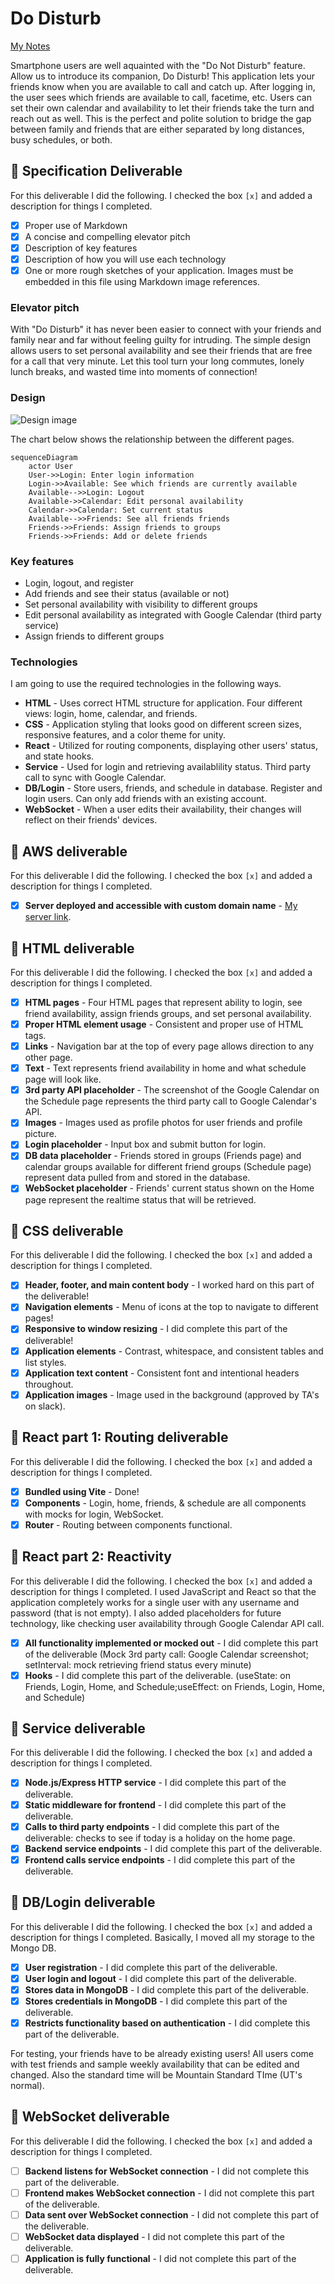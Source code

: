 # Do Disturb

[My Notes](notes.md)

Smartphone users are well aquainted with the "Do Not Disturb" feature. Allow us to introduce its companion, Do Disturb! This application lets your friends know when you are available to call and catch up. After logging in, the user sees which friends are available to call, facetime, etc. Users can set their own calendar and availability to let their friends take the turn and reach out as well. This is the perfect and polite solution to bridge the gap between family and friends that are either separated by long distances, busy schedules, or both.

## 🚀 Specification Deliverable


For this deliverable I did the following. I checked the box `[x]` and added a description for things I completed.

- [x] Proper use of Markdown
- [x] A concise and compelling elevator pitch
- [x] Description of key features
- [x] Description of how you will use each technology
- [x] One or more rough sketches of your application. Images must be embedded in this file using Markdown image references.

### Elevator pitch

With "Do Disturb" it has never been easier to connect with your friends and family near and far without feeling guilty for intruding. The simple design allows users to set personal availability and see their friends that are free for a call that very minute. Let this tool turn your long commutes, lonely lunch breaks, and wasted time into moments of connection!

### Design

![Design image](design.jpeg)

The chart below shows the relationship between the different pages.

```mermaid
sequenceDiagram
    actor User
    User->>Login: Enter login information
    Login->>Available: See which friends are currently available
    Available-->>Login: Logout
    Available->>Calendar: Edit personal availability
    Calendar->>Calendar: Set current status
    Available-->>Friends: See all friends friends
    Friends->>Friends: Assign friends to groups
    Friends->>Friends: Add or delete friends
```


### Key features

- Login, logout, and register
- Add friends and see their status (available or not) 
- Set personal availability with visibility to different groups
- Edit personal availability as integrated with Google Calendar (third party service)
- Assign friends to different groups

### Technologies

I am going to use the required technologies in the following ways.

- **HTML** - Uses correct HTML structure for application. Four different views: login, home, calendar, and friends.
- **CSS** - Application styling that looks good on different screen sizes, responsive features, and a color theme for unity.
- **React** - Utilized for routing components, displaying other users' status, and state hooks.
- **Service** - Used for login and retrieving availablility status. Third party call to sync with Google Calendar.
- **DB/Login** - Store users, friends, and schedule in database. Register and login users. Can only add friends with an existing account.
- **WebSocket** - When a user edits their availability, their changes will reflect on their friends' devices. 

## 🚀 AWS deliverable

For this deliverable I did the following. I checked the box `[x]` and added a description for things I completed.

- [x] **Server deployed and accessible with custom domain name** - [My server link](https://dodisturb.click).

## 🚀 HTML deliverable

For this deliverable I did the following. I checked the box `[x]` and added a description for things I completed.

- [x] **HTML pages** - Four HTML pages that represent ability to login, see friend availability, assign friends groups, and set personal availability.
- [x] **Proper HTML element usage** - Consistent and proper use of HTML tags.
- [x] **Links** - Navigation bar at the top of every page allows direction to any other page.
- [x] **Text** - Text represents friend availability in home and what schedule page will look like.
- [x] **3rd party API placeholder** - The screenshot of the Google Calendar on the Schedule page represents the third party call to Google Calendar's API.
- [x] **Images** - Images used as profile photos for user friends and profile picture.
- [x] **Login placeholder** - Input box and submit button for login.
- [x] **DB data placeholder** - Friends stored in groups (Friends page) and calendar groups available for different friend groups (Schedule page) represent data pulled from and stored in the database.
- [x] **WebSocket placeholder** - Friends' current status shown on the Home page represent the realtime status that will be retrieved.

## 🚀 CSS deliverable

For this deliverable I did the following. I checked the box `[x]` and added a description for things I completed.

- [x] **Header, footer, and main content body** - I worked hard on this part of the deliverable!
- [x] **Navigation elements** - Menu of icons at the top to navigate to different pages!
- [x] **Responsive to window resizing** - I did complete this part of the deliverable!
- [x] **Application elements** - Contrast, whitespace, and consistent tables and list styles.
- [x] **Application text content** - Consistent font and intentional headers throughout.
- [x] **Application images** - Image used in the background (approved by TA's on slack).

## 🚀 React part 1: Routing deliverable

For this deliverable I did the following. I checked the box `[x]` and added a description for things I completed.

- [x] **Bundled using Vite** - Done!
- [x] **Components** - Login, home, friends, & schedule are all components with mocks for login, WebSocket.
- [x] **Router** - Routing between components functional.

## 🚀 React part 2: Reactivity

For this deliverable I did the following. I checked the box `[x]` and added a description for things I completed. I used JavaScript and React so that the application completely works for a single user with any username and password (that is not empty). I also added placeholders for future technology, like checking user availability through Google Calendar API call.

- [x] **All functionality implemented or mocked out** - I did complete this part of the deliverable (Mock 3rd party call: Google Calendar screenshot; setInterval: mock retrieving friend status every minute)
- [x] **Hooks** - I did complete this part of the deliverable. (useState: on Friends, Login, Home, and Schedule;useEffect: on Friends, Login, Home, and Schedule)

## 🚀 Service deliverable

For this deliverable I did the following. I checked the box `[x]` and added a description for things I completed.

- [x] **Node.js/Express HTTP service** - I did complete this part of the deliverable.
- [x] **Static middleware for frontend** - I did complete this part of the deliverable.
- [x] **Calls to third party endpoints** - I did complete this part of the deliverable: checks to see if today is a holiday on the home page.
- [x] **Backend service endpoints** - I did complete this part of the deliverable.
- [x] **Frontend calls service endpoints** - I did complete this part of the deliverable.

## 🚀 DB/Login deliverable

For this deliverable I did the following. I checked the box `[x]` and added a description for things I completed. Basically, I moved all my storage to the Mongo DB.

- [x] **User registration** - I did complete this part of the deliverable.
- [x] **User login and logout** - I did complete this part of the deliverable.
- [x] **Stores data in MongoDB** - I did complete this part of the deliverable.
- [x] **Stores credentials in MongoDB** - I did complete this part of the deliverable.
- [x] **Restricts functionality based on authentication** - I did complete this part of the deliverable.

For testing, your friends have to be already existing users! All users come with test friends and sample weekly availability that can be edited and changed. Also the standard time will be Mountain Standard TIme (UT's normal).

## 🚀 WebSocket deliverable

For this deliverable I did the following. I checked the box `[x]` and added a description for things I completed.

- [ ] **Backend listens for WebSocket connection** - I did not complete this part of the deliverable.
- [ ] **Frontend makes WebSocket connection** - I did not complete this part of the deliverable.
- [ ] **Data sent over WebSocket connection** - I did not complete this part of the deliverable.
- [ ] **WebSocket data displayed** - I did not complete this part of the deliverable.
- [ ] **Application is fully functional** - I did not complete this part of the deliverable.
